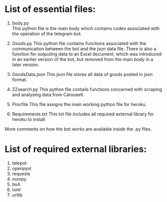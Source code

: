 


# List of essential files:

1) body.py	
This python file is the main body which contains codes associated with the operation of the telegram bot.

2) Goods.py
This python file contains functions associated with the communication between the bot and the json data file. There is also a function for outputing data to an Excel document, which was introduced in an earlier version of the bot, but removed from the main body in a later version.

3) GoodsData.json
This json file stores all data of goods posted in json format. 

4) ZZsearch.py
This python file contails functions concerned with scraping and analysing data from Carousell.

5) Procfile 
This file assigns the main working python file for heroku.

6) Requirements.txt
This txt file includes all required external library for heroku to install


More comments on how the bot works  are available inside the .py files.

# List of required external libraries:

1) telepot
2) openpyxl
3) requests
4) numpy
5) bs4
6) lxml
7) urllib